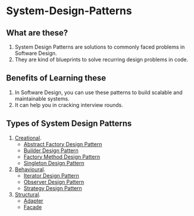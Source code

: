 # System-Design-Patterns

## What are these?
1. System Design Patterns are solutions to commonly faced problems in Software Design.
2. They are kind of blueprints to solve recurring design problems in code.

## Benefits of Learning these
1. In Software Design, you can use these patterns to build scalable and maintainable systems.
2. It can help you in cracking interview rounds.

## Types of System Design Patterns
1. [Creational](/Creational/).
   - [Abstract Factory Design Pattern](/Creational/AFDP)
   - [Builder Design Pattern](/Creational/BDP/)
   - [Factory Method Design Pattern](/Creational/FDP/)
   - [Singleton Design Pattern](/Creational/Singleton/)
2. [Behavioural](/Behavioural/).
   - [Iterator Design Pattern](/Behavioural/Iterator/) 
   - [Observer Design Pattern](/Behavioural/Observer/) 
   - [Strategy Design Pattern](/Behavioural/Strategy/) 
3. [Structural](/Structural/).
   - [Adapter](/Structural/Adapter/) 
   - [Facade](/Structural/Facade/) 




